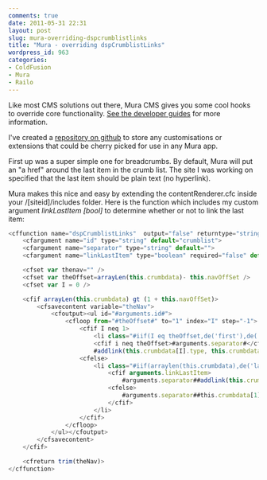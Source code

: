 ```yaml
---
comments: true
date: 2011-05-31 22:31
layout: post
slug: mura-overriding-dspcrumblistlinks
title: "Mura - overriding dspCrumblistLinks"
wordpress_id: 963
categories:
- ColdFusion
- Mura
- Railo
---
```


Like most CMS solutions out there, Mura CMS gives you some cool hooks to override core functionality. [See the developer guides](http://docs.getmura.com/index.cfm/developer-guides/) for more information.

I've created a [repository on github](https://github.com/michaelsharman/muracustomisations/) to store any customisations or extensions that could be cherry picked for use in any Mura app.

First up was a super simple one for breadcrumbs. By default, Mura will put an "a href" around the last item in the crumb list. The site I was working on specified that the last item should be plain text (no hyperlink).

Mura makes this nice and easy by extending the contentRenderer.cfc inside your /[siteid]/includes folder. Here is the function which includes my custom argument _linkLastItem [bool]_ to determine whether or not to link the last item:

``` javascript
<cffunction name="dspCrumblistLinks"  output="false" returntype="string">
	<cfargument name="id" type="string" default="crumblist">
	<cfargument name="separator" type="string" default="">
	<cfargument name="linkLastItem" type="boolean" required="false" default="true" hint="Whether to generate an 'a href' for the last crumb item">

	<cfset var thenav="" />
	<cfset var theOffset=arrayLen(this.crumbdata)- this.navOffSet />
	<cfset var I = 0 />

	<cfif arrayLen(this.crumbdata) gt (1 + this.navOffSet)>
		<cfsavecontent variable="theNav">
			<cfoutput><ul id="#arguments.id#">
				<cfloop from="#theOffset#" to="1" index="I" step="-1">
					<cfif I neq 1>
						<li class="#iif(I eq theOffset,de('first'),de(''))#">
						<cfif i neq theOffset>#arguments.separator#</cfif>
						#addlink(this.crumbdata[I].type, this.crumbdata[I].filename, this.crumbdata[I].menutitle, '_self', '', this.crumbdata[I].contentid, this.crumbdata[I].siteid, '', application.configBean.getContext(), application.configBean.getStub(), application.configBean.getIndexFile(), event.getValue('showMeta'),0)#</li>
					<cfelse>
						<li class="#iif(arraylen(this.crumbdata),de('last'),de('first'))#">
							<cfif arguments.linkLastItem>
								#arguments.separator##addlink(this.crumbdata[1].type, this.crumbdata[1].filename, this.crumbdata[1].menutitle, '_self', '', this.crumbdata[1].contentid, this.crumbdata[1].siteid, '', application.configBean.getContext(), application.configBean.getStub(), application.configBean.getIndexFile(),event.getValue('showMeta'),0)#
							<cfelse>
								#arguments.separator##this.crumbdata[1].menutitle#
							</cfif>
						</li>
					</cfif>
				</cfloop>
			</ul></cfoutput>
		</cfsavecontent>
	</cfif>

	<cfreturn trim(theNav)>
</cffunction>
```


